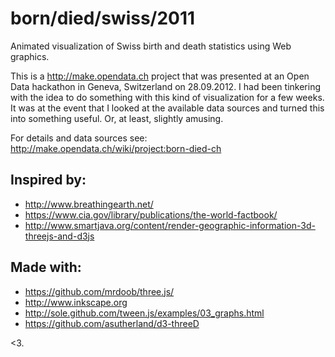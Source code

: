 # born/died/swiss/2011

Animated visualization of Swiss birth and death statistics using Web graphics.

This is a http://make.opendata.ch project that was presented at an Open Data hackathon in Geneva, Switzerland on 28.09.2012. I had been tinkering with the idea to do something with this kind of visualization for a few weeks. It was at the event that I looked at the available data sources and turned this into something useful. Or, at least, slightly amusing. 

For details and data sources see: http://make.opendata.ch/wiki/project:born-died-ch

Inspired by:
------------
* http://www.breathingearth.net/
* https://www.cia.gov/library/publications/the-world-factbook/
* http://www.smartjava.org/content/render-geographic-information-3d-threejs-and-d3js

Made with:
----------
* https://github.com/mrdoob/three.js/
* http://www.inkscape.org
* http://sole.github.com/tween.js/examples/03_graphs.html
* https://github.com/asutherland/d3-threeD

<3.	
